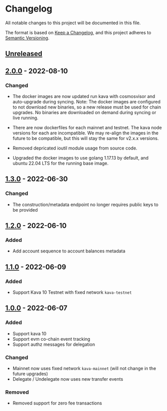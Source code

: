 # Changelog
All notable changes to this project will be documented in this file.

The format is based on [Keep a Changelog](https://keepachangelog.com/en/1.0.0/),
and this project adheres to [Semantic Versioning](https://semver.org/spec/v2.0.0.html).

## [Unreleased]

## [2.0.0] - 2022-08-10

### Changed
- The docker images are now updated run kava with cosmosvisor and auto-upgrade during syncing.
  Note: The docker images are configured to not download new binaries, so a new release must be
  used for chain upgrades.  No binaries are downloaded on demand during syncing or live running.

- There are now dockerfiles for each mainnet and testnet.  The kava node versions for each are incompatible.
  We may re-align the images in the future to be compatible, but this will stay the same for v2.x.x versions.

- Removed depricated ioutil module usage from source code.

- Upgraded the docker images to use golang 1.17.13 by default, and ubuntu 22.04 LTS for the running base image.

## [1.3.0] - 2022-06-30

### Changed
- The construction/metadata endpoint no longer requires public keys to be provided

## [1.2.0] - 2022-06-10

### Added
- Add account sequence to account balances metadata

## [1.1.0] - 2022-06-09

### Added
- Support Kava 10 Testnet with fixed network `kava-testnet`

## [1.0.0] - 2022-06-07

### Added
- Support kava 10
- Support evm co-chain event tracking
- Support authz messages for delegation

### Changed
- Mainnet now uses fixed network `kava-mainnet` (will not change in the future upgrades)
- Delegate / Undelegate now uses new transfer events

### Removed
- Removed support for zero fee transactions

[Unreleased]: https://github.com/kava-labs/rosetta-kava/compare/v2.0.0...HEAD

[2.0.0]: https://github.com/kava-labs/rosetta-kava/compare/v1.3.0...v2.0.0
[1.3.0]: https://github.com/kava-labs/rosetta-kava/compare/v1.2.0...v1.3.0
[1.2.0]: https://github.com/kava-labs/rosetta-kava/compare/v1.1.0...v1.2.0
[1.1.0]: https://github.com/kava-labs/rosetta-kava/compare/v1.0.0...v1.1.0
[1.0.0]: https://github.com/kava-labs/rosetta-kava/compare/v0.0.10...v1.0.0
